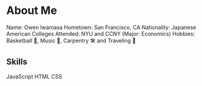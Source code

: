 # About Me

Name: Owen Iwamasa 
Hometown: San Francisco, CA 
Nationality: Japanese American 
Colleges Attended: NYU and CCNY (Major: Economics)
Hobbies: Basketball 🏀, Music 🎹, Carpentry 🛠 and Traveling 🚀

## Skills

JavaScript 
HTML 
CSS 
